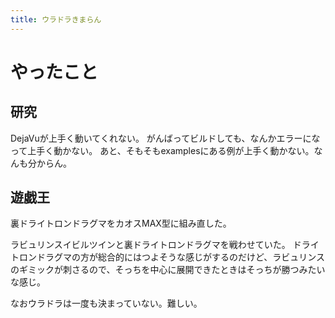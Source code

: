 ```yaml
---
title: ウラドラきまらん
---
```


# やったこと

## 研究

DejaVuが上手く動いてくれない。
がんばってビルドしても、なんかエラーになって上手く動かない。
あと、そもそもexamplesにある例が上手く動かない。なんも分からん。

## 遊戯王

裏ドライトロンドラグマをカオスMAX型に組み直した。

ラビュリンスイビルツインと裏ドライトロンドラグマを戦わせていた。
ドライトロンドラグマの方が総合的にはつよそうな感じがするのだけど、ラビュリンスのギミックが刺さるので、そっちを中心に展開できたときはそっちが勝つみたいな感じ。

なおウラドラは一度も決まっていない。難しい。
